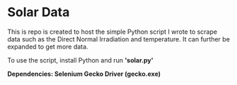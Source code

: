 # Solar Data
This is repo is created to host the simple Python script I wrote to scrape data such as the Direct Normal Irradiation and temperature. It can further be expanded to get more data.

To use the script, install Python and run <b>'solar.py'</b>

<b>Dependencies: Selenium Gecko Driver (gecko.exe)</b>